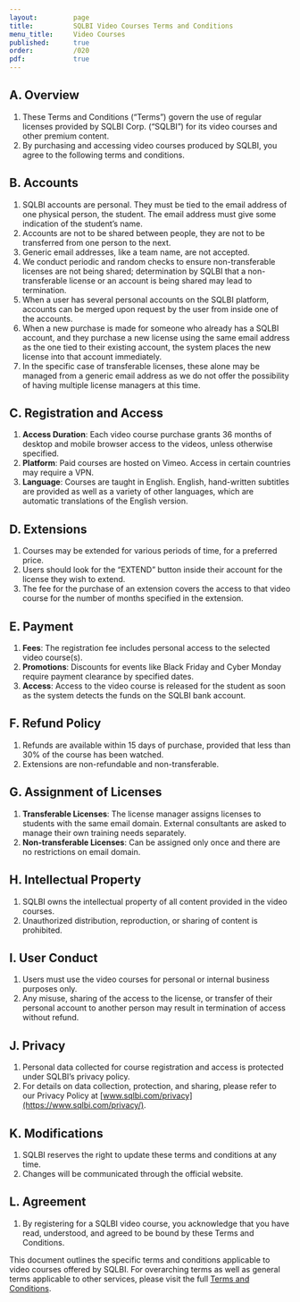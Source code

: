 ```yaml
---
layout:         page
title:          SQLBI Video Courses Terms and Conditions
menu_title:     Video Courses
published:      true
order:          /020
pdf:            true
---
```


## A. Overview
1. These Terms and Conditions (“Terms”) govern the use of regular licenses provided by SQLBI Corp. (“SQLBI”) for its video courses and other premium content.
1. By purchasing and accessing video courses produced by SQLBI, you agree to the following terms and conditions.

## B. Accounts
1. SQLBI accounts are personal. They must be tied to the email address of one physical person, the student. The email address must give some indication of the student’s name. 
2. Accounts are not to be shared between people, they are not to be transferred from one person to the next.  
3. Generic email addresses, like a team name, are not accepted.
4. We conduct periodic and random checks to ensure non-transferable licenses are not being shared; determination by SQLBI that a non-transferable license or an account is being shared may lead to termination.
5. When a user has several personal accounts on the SQLBI platform, accounts can be merged upon request by the user from inside one of the accounts.
6. When a new purchase is made for someone who already has a SQLBI account, and they purchase a new license using the same email address as the one tied to their existing account, the system places the new license into that account immediately.
7. In the specific case of transferable licenses, these alone may be managed from a generic email address as we do not offer the possibility of having multiple license managers at this time.


## C. Registration and Access
1. **Access Duration**: Each video course purchase grants 36 months of desktop and mobile browser access to the videos, unless otherwise specified.
2. **Platform**: Paid courses are hosted on Vimeo. Access in certain countries may require a VPN.
3. **Language**: Courses are taught in English. English, hand-written subtitles are provided as well as a variety of other languages, which are automatic translations of the English version.

## D. Extensions
1. Courses may be extended for various periods of time, for a preferred price.
2. Users should look for the “EXTEND” button inside their account for the license they wish to extend.
3. The fee for the purchase of an extension covers the access to that video course for the number of months specified in the extension.

## E. Payment
1. **Fees**: The registration fee includes personal access to the selected video course(s).
2. **Promotions**: Discounts for events like Black Friday and Cyber Monday require payment clearance by specified dates.
3. **Access**: Access to the video course is released for the student as soon as the system detects the funds on the SQLBI bank account.

## F. Refund Policy
1. Refunds are available within 15 days of purchase, provided that less than 30% of the course has been watched.
2. Extensions are non-refundable and non-transferable.

## G. Assignment of Licenses
1. **Transferable Licenses**: The license manager assigns licenses to students with the same email domain. External consultants are asked to manage their own training needs separately.
2. **Non-transferable Licenses**: Can be assigned only once and there are no restrictions on email domain.

## H. Intellectual Property
1. SQLBI owns the intellectual property of all content provided in the video courses.
2. Unauthorized distribution, reproduction, or sharing of content is prohibited.

## I. User Conduct
1. Users must use the video courses for personal or internal business purposes only.
2. Any misuse, sharing of the access to the license, or transfer of their personal account to another person may result in termination of access without refund.

## J. Privacy
1. Personal data collected for course registration and access is protected under SQLBI’s privacy policy.
2. For details on data collection, protection, and sharing, please refer to our Privacy Policy at [www.sqlbi.com/privacy](https://www.sqlbi.com/privacy/).

## K. Modifications
1. SQLBI reserves the right to update these terms and conditions at any time.
2. Changes will be communicated through the official website.

## L. Agreement
1. By registering for a SQLBI video course, you acknowledge that you have read, understood, and agreed to be bound by these Terms and Conditions.

This document outlines the specific terms and conditions applicable to video courses offered by SQLBI. For overarching terms as well as general terms applicable to other services, please visit the full [Terms and Conditions](index.md).